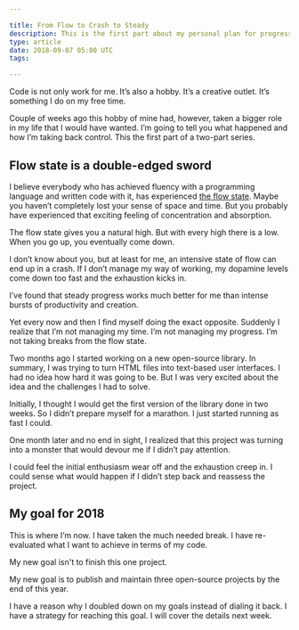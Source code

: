 ```yaml
---

title: From Flow to Crash to Steady
description: This is the first part about my personal plan for progress for the rest of 2018
type: article
date: 2018-09-07 05:00 UTC
tags:

---
```


Code is not only work for me. It’s also a hobby. It’s a creative outlet. It’s something I do on my free time.

Couple of weeks ago this hobby of mine had, however, taken a bigger role in my life that I would have wanted. I’m going to tell you what happened and how I’m taking back control. This the first part of a two-part series.

## Flow state is a double-edged sword

I believe everybody who has achieved fluency with a programming language and written code with it, has experienced [the flow state](https://en.wikipedia.org/wiki/Flow_(psychology)). Maybe you haven’t completely lost your sense of space and time. But you probably have experienced that exciting feeling of concentration and absorption.

The flow state gives you a natural high. But with every high there is a low. When you go up, you eventually come down.

I don’t know about you, but at least for me, an intensive state of flow can end up in a crash. If I don’t manage my way of working, my dopamine levels come down too fast and the exhaustion kicks in.

I’ve found that steady progress works much better for me than intense bursts of productivity and creation.

Yet every now and then I find myself doing the exact opposite. Suddenly I realize that I’m not managing my time. I’m not managing my progress. I’m not taking breaks from the flow state.

Two months ago I started working on a new open-source library. In summary, I was trying to turn HTML files into text-based user interfaces. I had no idea how hard it was going to be. But I was very excited about the idea and the challenges I had to solve.

Initially, I thought I would get the first version of the library done in two weeks. So I didn’t prepare myself for a marathon. I just started running as fast I could.

One month later and no end in sight, I realized that this project was turning into a monster that would devour me if I didn’t pay attention.

I could feel the initial enthusiasm wear off and the exhaustion creep in. I could sense what would happen if I didn’t step back and reassess the project.

## My goal for 2018

This is where I’m now. I have taken the much needed break. I have re-evaluated what I want to achieve in terms of my code.

My new goal isn't to finish this one project.

My new goal is to publish and maintain three open-source projects by the end of this year.

I have a reason why I doubled down on my goals instead of dialing it back. I have a strategy for reaching this goal. I will cover the details next week.
